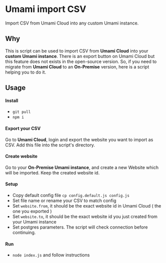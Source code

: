 
# Umami import CSV

Import CSV from Umami Cloud into any custom Umami instance.

## Why

This is script can be used to import CSV from **Umami Cloud** into your **custom Umami instance**.
There is an export button on Umami Cloud but this feature does not exists in the open-source version.
So, if you need to migrate from **Umami Cloud** to an **On-Premise** version, here is a script helping you to do it.


## Usage

#### Install
- `git pull `
- `npm i`

#### Export your CSV

Go to **Umami Cloud**, login and export the website you want to import as CSV.
Add this file into the script's directory.

#### Create website

Go to your **On-Premise Umami instance**, and create a new Website which will be imported.
Keep the created website id.

#### Setup

- Copy default config file `cp config.default.js config.js`
- Set file name or rename your CSV to match config
- Set `website.from`, it should be the exact website id in Umami Cloud ( the one you exported )
- Set `website.to`, it should be the exact website id you just created from your Umami instance
- Set postgres parameters. The script will check connection before continuing.

#### Run

- `node index.js` and follow instructions
